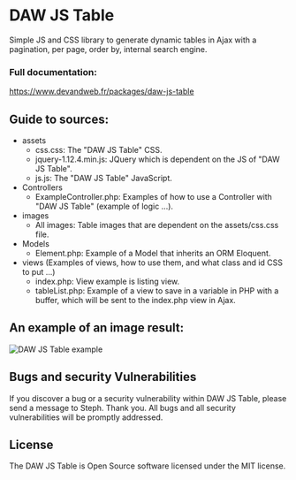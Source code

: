 # DAW JS Table

Simple JS and CSS library to generate dynamic tables in Ajax with a pagination, per page, order by, internal search engine.

### Full documentation:
https://www.devandweb.fr/packages/daw-js-table





## Guide to sources:
* assets
    * css.css: The "DAW JS Table" CSS.
    * jquery-1.12.4.min.js: JQuery which is dependent on the JS of "DAW JS Table".
    * js.js: The "DAW JS Table" JavaScript.
* Controllers
    * ExampleController.php: Examples of how to use a Controller with "DAW JS Table" (example of logic ...).
* images
    * All images: Table images that are dependent on the assets/css.css file.
* Models
    * Element.php: Example of a Model that inherits an ORM Eloquent.
* views (Examples of views, how to use them, and what class and id CSS to put ...)
    * index.php: View example is listing view.
    * tableList.php: Example of a view to save in a variable in PHP with a buffer, which will be sent to the index.php view in Ajax.





## An example of an image result:
![DAW JS Table example](https://www.devandweb.fr/medias/upload/package/daw-js-table-example.png)





## Bugs and security Vulnerabilities
If you discover a bug or a security vulnerability within DAW JS Table, please send a message to Steph. Thank you.
All bugs and all security vulnerabilities will be promptly addressed.





## License
The DAW JS Table is Open Source software licensed under the MIT license.